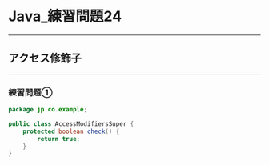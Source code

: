 # Java_練習問題24

---

## アクセス修飾子

---

### 練習問題①

```java
package jp.co.example;

public class AccessModifiersSuper {
    protected boolean check() {
        return true;
    }
}

```
